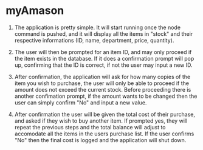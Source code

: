 # myAmason

1) The application is pretty simple. It will start running once the node command is pushed, and it will display all the items in "stock" and their respective informations (ID, name, department, price, quantity).

2) The user will then be prompted for an item ID, and may only proceed if the item exists in the database. If it does a confirmation prompt will pop up, confirming that the ID is correct, if not the user may input a new ID.

3) After confirmation, the application will ask for how many copies of the item you wish to purchase, the user will only be able to proceed if the amount does not exceed the current stock. Before proceeding there is another confimation prompt, if the amount wants to be changed then the user can simply confirm "No" and input a new value.

4) After confirmation the user will be given the total cost of their purchase, and asked if they wish to buy another item. If prompted yes, they will repeat the previous steps and the total balance will adjust to accomodate all the items in the users purchase list. If the user confirms "No" then the final cost is logged and the application will shut down.